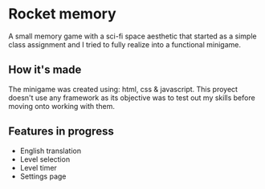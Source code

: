 # Rocket memory
A small memory game with a sci-fi space aesthetic that started as a simple class assignment and I tried to fully realize into a functional minigame.

## How it's made
The minigame was created using: html, css & javascript.
This proyect doesn't use any framework as its objective was to test out my skills before moving onto working with them.

## Features in progress
- English translation
- Level selection
- Level timer
- Settings page
